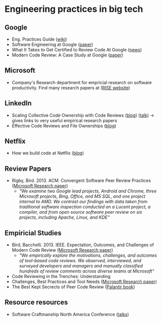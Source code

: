 # Engineering practices in big tech

## Google
* Eng. Practices Guide ([wiki](https://google.github.io/eng-practices/))
* Software Engineering at Google ([paper](https://arxiv.org/pdf/1702.01715.pdf))
* What It Takes to Get Certified to Review Code At Google ([news](https://dev.to/pullrequest/getting-the-certification-to-review-code-at-google-55ng))
* Modern Code Review: A Case Study at Google ([paper](https://storage.googleapis.com/pub-tools-public-publication-data/pdf/80735342aebcbfc8af4878373f842c25323cb985.pdf))

## Microsoft
* Company's Research department for empricial research on software productivity. Find many research papers at ([RISE website](https://www.microsoft.com/en-us/research/group/research-software-engineering-rise/))

## LinkedIn
* Scaling Collective Code Ownership with Code Reviews ([blog](https://engineering.linkedin.com/blog/2018/06/scaling-collective-code-ownership-with-code-reviews)) ([talk](https://scna.softwarecraftsmanship.org/#7)) -> gives links to very useful empirical research papers
* Effective Code Reviews and File Ownerships ([blog](https://engineering.linkedin.com/blog/2016/01/effective-code-reviews-and-file-ownerships))

## Netflix
* How we build code at Netflix ([blog](https://medium.com/netflix-techblog/how-we-build-code-at-netflix-c5d9bd727f15))

## Review Papers
* Rigby, Bird. 2013. ACM. Convergent Software Peer Review Practices ([Microsoft Research paper](https://www.microsoft.com/en-us/research/publication/convergent-software-peer-review-practices/))
    * *"We examine two Google lead projects, Android and Chrome, three Microsoft projects, Bing, Office, and MS SQL, and one project internal to AMD. We contrast our findings with data taken from traditional software inspection conducted on a Lucent project, a compiler, and from open source software peer review on six projects, including Apache, Linux, and KDE"*

## Empiricial Studies
* Bird, Bacchelli. 2013. IEEE. Expectation, Outcomes, and Challenges of Modern Code Review ([Microsoft Research paper](https://www.microsoft.com/en-us/research/publication/expectations-outcomes-and-challenges-of-modern-code-review/))
    * *"We empirically explore the motivations, challenges, and outcomes of tool-based code reviews. We observed, interviewed, and surveyed developers and managers and manually classified hundreds of review comments across diverse teams at Microsoft"*
* Code Reviewing in the Trenches: Understanding
* Challenges, Best Practices and Tool Needs ([Microsoft Research paper](https://www.microsoft.com/en-us/research/wp-content/uploads/2016/05/MS-Code-Review-Tech-Report-MSR-TR-2016-27.pdf))
* The Best Kept Secrects of Peer Code Review ([Palantir book](https://smartbear.com/resources/ebooks/best-kept-secrets-of-code-review/))

## Resource resources
* Software Craftmanship North America Conference ([talks](https://scna.softwarecraftsmanship.org/#7))
